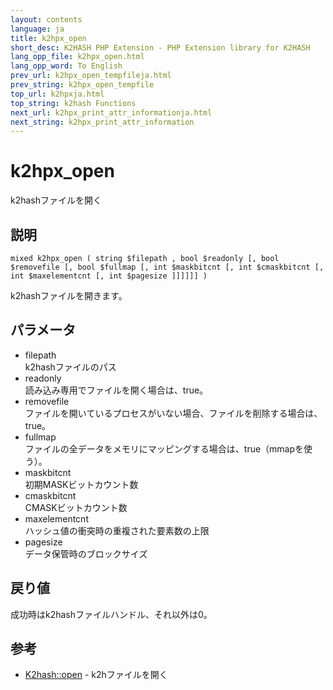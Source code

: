 ```yaml
---
layout: contents
language: ja
title: k2hpx_open
short_desc: K2HASH PHP Extension - PHP Extension library for K2HASH
lang_opp_file: k2hpx_open.html
lang_opp_word: To English
prev_url: k2hpx_open_tempfileja.html
prev_string: k2hpx_open_tempfile
top_url: k2hpxja.html
top_string: k2hash Functions
next_url: k2hpx_print_attr_informationja.html
next_string: k2hpx_print_attr_information
---
```


# k2hpx_open
k2hashファイルを開く

## 説明

```
mixed k2hpx_open ( string $filepath , bool $readonly [, bool $removefile [, bool $fullmap [, int $maskbitcnt [, int $cmaskbitcnt [, int $maxelementcnt [, int $pagesize ]]]]]] )
```

k2hashファイルを開きます。 

## パラメータ
- filepath  
k2hashファイルのパス
- readonly  
読み込み専用でファイルを開く場合は、true。
- removefile  
ファイルを開いているプロセスがいない場合、ファイルを削除する場合は、true。
- fullmap  
ファイルの全データをメモリにマッピングする場合は、true（mmapを使う）。
- maskbitcnt  
初期MASKビットカウント数
- cmaskbitcnt  
CMASKビットカウント数
- maxelementcnt  
ハッシュ値の衝突時の重複された要素数の上限
- pagesize  
データ保管時のブロックサイズ

## 戻り値
成功時はk2hashファイルハンドル、それ以外は0。 

## 参考
- [K2hash::open](k2h_openja.html) - k2hファイルを開く
